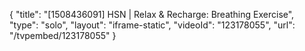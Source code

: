 {
    "title": "[1508436091] HSN | Relax & Recharge: Breathing Exercise",
    "type": "solo",
    "layout": "iframe-static",
    "videoId": "123178055",
    "url": "\/tvpembed\/123178055"
}